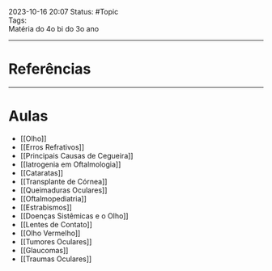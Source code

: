 2023-10-16 20:07
Status: #Topic  
Tags:
<br/>
Matéria do 4o bi do 3o ano

____
# Referências
---
# Aulas
- [[Olho]]
- [[Erros Refrativos]]
- [[Principais Causas de Cegueira]]
- [[Iatrogenia em Oftalmologia]]
- [[Cataratas]]
- [[Transplante de Córnea]]
- [[Queimaduras Oculares]]
- [[Oftalmopediatria]]
- [[Estrabismos]]
- [[Doenças Sistêmicas e o Olho]]
- [[Lentes de Contato]]
- [[Olho Vermelho]]
- [[Tumores Oculares]]
- [[Glaucomas]]
- [[Traumas Oculares]]

